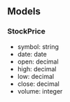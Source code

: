 ## Models

### StockPrice
- symbol: string
- date: date
- open: decimal
- high: decimal
- low: decimal
- close: decimal
- volume: integer